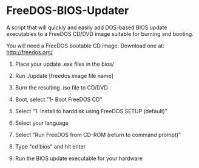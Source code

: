 FreeDOS-BIOS-Updater
====================

A script that will quickly and easily add DOS-based BIOS update executables to a FreeDOS CD/DVD image suitable for burning and booting.

You will need a FreeDOS bootable CD image. Download one at: http://freedos.org/

1. Place your update .exe files in the bios/

2. Run ./update [freedos image file name]

3. Burn the resulting .iso file to CD/DVD

4. Boot, select "1- Boot FreeDOS CD"

5. Select "1. Install to harddisk using FreeDOS SETUP (default)"

6. Select your language

7. Select "Run FreeDOS from CD-ROM (return to command prompt)"

8. Type "cd bios" and hit enter

9. Run the BIOS update executable for your hardware
